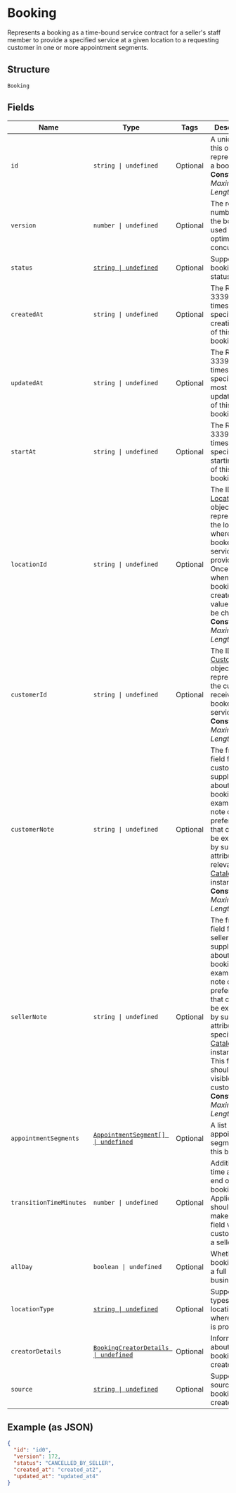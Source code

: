
# Booking

Represents a booking as a time-bound service contract for a seller's staff member to provide a specified service
at a given location to a requesting customer in one or more appointment segments.

## Structure

`Booking`

## Fields

| Name | Type | Tags | Description |
|  --- | --- | --- | --- |
| `id` | `string \| undefined` | Optional | A unique ID of this object representing a booking.<br>**Constraints**: *Maximum Length*: `36` |
| `version` | `number \| undefined` | Optional | The revision number for the booking used for optimistic concurrency. |
| `status` | [`string \| undefined`](../../doc/models/booking-status.md) | Optional | Supported booking statuses. |
| `createdAt` | `string \| undefined` | Optional | The RFC 3339 timestamp specifying the creation time of this booking. |
| `updatedAt` | `string \| undefined` | Optional | The RFC 3339 timestamp specifying the most recent update time of this booking. |
| `startAt` | `string \| undefined` | Optional | The RFC 3339 timestamp specifying the starting time of this booking. |
| `locationId` | `string \| undefined` | Optional | The ID of the [Location](entity:Location) object representing the location where the booked service is provided. Once set when the booking is created, its value cannot be changed.<br>**Constraints**: *Maximum Length*: `32` |
| `customerId` | `string \| undefined` | Optional | The ID of the [Customer](entity:Customer) object representing the customer receiving the booked service.<br>**Constraints**: *Maximum Length*: `192` |
| `customerNote` | `string \| undefined` | Optional | The free-text field for the customer to supply notes about the booking. For example, the note can be preferences that cannot be expressed by supported attributes of a relevant [CatalogObject](entity:CatalogObject) instance.<br>**Constraints**: *Maximum Length*: `4096` |
| `sellerNote` | `string \| undefined` | Optional | The free-text field for the seller to supply notes about the booking. For example, the note can be preferences that cannot be expressed by supported attributes of a specific [CatalogObject](entity:CatalogObject) instance.<br>This field should not be visible to customers.<br>**Constraints**: *Maximum Length*: `4096` |
| `appointmentSegments` | [`AppointmentSegment[] \| undefined`](../../doc/models/appointment-segment.md) | Optional | A list of appointment segments for this booking. |
| `transitionTimeMinutes` | `number \| undefined` | Optional | Additional time at the end of a booking.<br>Applications should not make this field visible to customers of a seller. |
| `allDay` | `boolean \| undefined` | Optional | Whether the booking is of a full business day. |
| `locationType` | [`string \| undefined`](../../doc/models/business-appointment-settings-booking-location-type.md) | Optional | Supported types of location where service is provided. |
| `creatorDetails` | [`BookingCreatorDetails \| undefined`](../../doc/models/booking-creator-details.md) | Optional | Information about a booking creator. |
| `source` | [`string \| undefined`](../../doc/models/booking-booking-source.md) | Optional | Supported sources a booking was created from. |

## Example (as JSON)

```json
{
  "id": "id0",
  "version": 172,
  "status": "CANCELLED_BY_SELLER",
  "created_at": "created_at2",
  "updated_at": "updated_at4"
}
```

